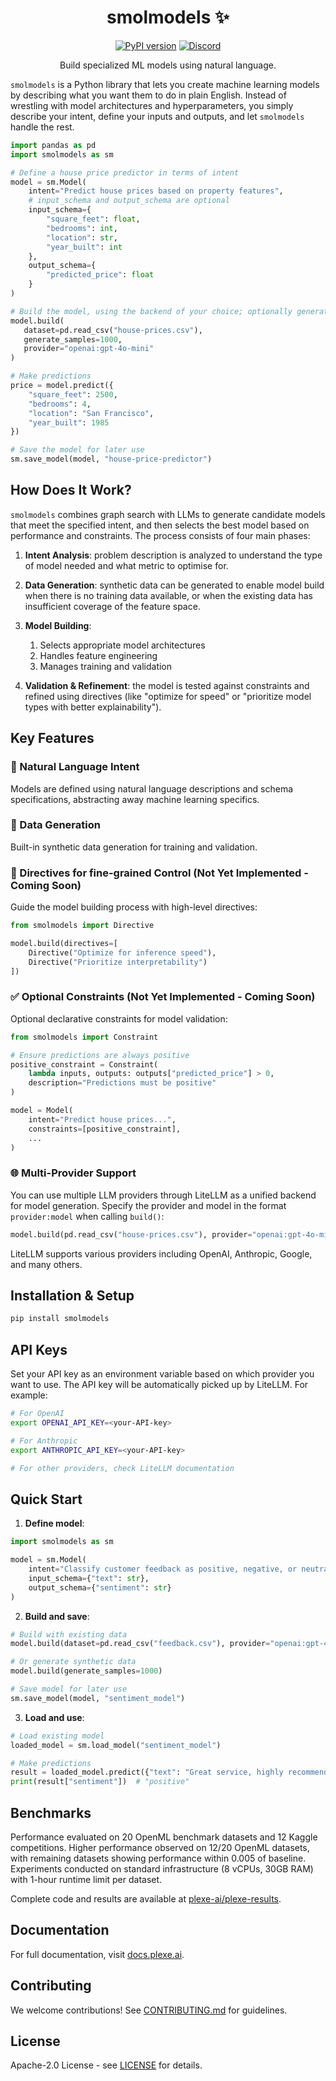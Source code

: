 <div align="center">

# smolmodels ✨

[![PyPI version](https://img.shields.io/pypi/v/smolmodels.svg)](https://pypi.org/project/smolmodels/)
[![Discord](https://img.shields.io/discord/1300920499886358529?logo=discord&logoColor=white)](https://discord.gg/3czW7BMj)

Build specialized ML models using natural language.

</div>

`smolmodels` is a Python library that lets you create machine learning models by describing what you want them to do in
plain English. Instead of wrestling with model architectures and hyperparameters, you simply describe your intent,
define your inputs and outputs, and let `smolmodels` handle the rest.

```python
import pandas as pd
import smolmodels as sm

# Define a house price predictor in terms of intent
model = sm.Model(
    intent="Predict house prices based on property features",
    # input_schema and output_schema are optional
    input_schema={
        "square_feet": float,
        "bedrooms": int,
        "location": str,
        "year_built": int
    },
    output_schema={
        "predicted_price": float
    }
)

# Build the model, using the backend of your choice; optionally generate synthetic training data
model.build(
   dataset=pd.read_csv("house-prices.csv"),
   generate_samples=1000,
   provider="openai:gpt-4o-mini"
)

# Make predictions
price = model.predict({
    "square_feet": 2500,
    "bedrooms": 4,
    "location": "San Francisco",
    "year_built": 1985
})

# Save the model for later use
sm.save_model(model, "house-price-predictor")
```

## How Does It Work?

`smolmodels` combines graph search with LLMs to generate candidate models that meet the specified intent, and then
selects the best model based on performance and constraints. The process consists of four main phases:

1. **Intent Analysis**: problem description is analyzed to understand the type of model needed and what metric to
   optimise for.

2. **Data Generation**: synthetic data can be generated to enable model build when there is no training data
   available, or when the existing data has insufficient coverage of the feature space.

3. **Model Building**:
   1. Selects appropriate model architectures
   2. Handles feature engineering
   3. Manages training and validation

4. **Validation & Refinement**: the model is tested against constraints and refined using directives (like "optimize 
   for speed" or "prioritize model types with better explainability").

## Key Features

### 📝 Natural Language Intent

Models are defined using natural language descriptions and schema specifications, abstracting away machine learning
specifics.

### 🎲 Data Generation

Built-in synthetic data generation for training and validation.

### 🎯 Directives for fine-grained Control (Not Yet Implemented - Coming Soon)

Guide the model building process with high-level directives:

```python
from smolmodels import Directive

model.build(directives=[
    Directive("Optimize for inference speed"),
    Directive("Prioritize interpretability")
])
```

### ✅ Optional Constraints (Not Yet Implemented - Coming Soon)

Optional declarative constraints for model validation:

```python
from smolmodels import Constraint

# Ensure predictions are always positive
positive_constraint = Constraint(
    lambda inputs, outputs: outputs["predicted_price"] > 0,
    description="Predictions must be positive"
)

model = Model(
    intent="Predict house prices...",
    constraints=[positive_constraint],
    ...
)
```

### 🌐 Multi-Provider Support

You can use multiple LLM providers through LiteLLM as a unified backend for model generation. Specify the provider and model in the format `provider:model` when calling `build()`:

```python
model.build(pd.read_csv("house-prices.csv"), provider="openai:gpt-4o-mini")
```

LiteLLM supports various providers including OpenAI, Anthropic, Google, and many others.

## Installation & Setup

```bash
pip install smolmodels
```

## API Keys

Set your API key as an environment variable based on which provider you want to use. The API key will be automatically picked up by LiteLLM. For example:

```bash
# For OpenAI
export OPENAI_API_KEY=<your-API-key>

# For Anthropic
export ANTHROPIC_API_KEY=<your-API-key>

# For other providers, check LiteLLM documentation
```

## Quick Start

1. **Define model**:

```python
import smolmodels as sm

model = sm.Model(
    intent="Classify customer feedback as positive, negative, or neutral",
    input_schema={"text": str},
    output_schema={"sentiment": str}
)
```

2. **Build and save**:

```python
# Build with existing data
model.build(dataset=pd.read_csv("feedback.csv"), provider="openai:gpt-4o-mini")

# Or generate synthetic data
model.build(generate_samples=1000)

# Save model for later use
sm.save_model(model, "sentiment_model")
```

3. **Load and use**:

```python
# Load existing model
loaded_model = sm.load_model("sentiment_model")

# Make predictions
result = loaded_model.predict({"text": "Great service, highly recommend!"})
print(result["sentiment"])  # "positive"
```

## Benchmarks

Performance evaluated on 20 OpenML benchmark datasets and 12 Kaggle competitions. Higher performance observed on 12/20
OpenML datasets, with remaining datasets showing performance within 0.005 of baseline. Experiments conducted on standard
infrastructure (8 vCPUs, 30GB RAM) with 1-hour runtime limit per dataset.

Complete code and results are available at [plexe-ai/plexe-results](https://github.com/plexe-ai/plexe-results).

## Documentation

For full documentation, visit [docs.plexe.ai](https://docs.plexe.ai).

## Contributing

We welcome contributions! See [CONTRIBUTING.md](CONTRIBUTING.md) for guidelines.

## License

Apache-2.0 License - see [LICENSE](LICENSE) for details.
